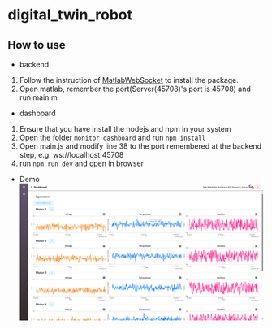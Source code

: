 # digital_twin_robot

## How to use

- backend
1. Follow the instruction of [MatlabWebSocket](https://github.com/jebej/MatlabWebSocket) to install the package.
2. Open matlab, remember the port(Server(45708)'s port is 45708) and run main.m

- dashboard
1. Ensure that you have install the nodejs and npm in your system
2. Open the folder `monitor dashboard` and run `npm install`
3. Open main.js and modify line 38 to the port remembered at the backend step, e.g. ws://localhost:45708
4. run `npm run dev` and open in browser

- Demo
![](./assets/demo.png)